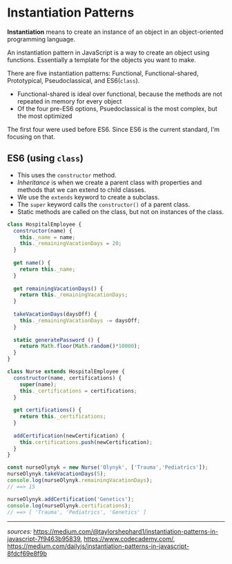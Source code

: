 # Instantiation Patterns
__Instantiation__ means to create an instance of an object in an object-oriented programming language.

An instantiation pattern in JavaScript is a way to create an object using functions. Essentially a template for the objects you want to make.

There are five instantiation patterns: Functional, Functional-shared, Prototypical, Pseudoclassical, and ES6(`class`).

* Functional-shared is ideal over functional, because the methods are not repeated in memory for every object
* Of the four pre-ES6 options, Psuedoclassical is the most complex, but the most optimized

The first four were used before ES6. Since ES6 is the current standard, I'm focusing on that.

## ES6 (using `class`)
* This uses the `constructor` method.
* _Inheritance_ is when we create a parent class with properties and methods that we can extend to child classes.
* We use the `extends` keyword to create a subclass.
* The `super` keyword calls the `constructor()` of a parent class.
* Static methods are called on the class, but not on instances of the class.
```javascript
class HospitalEmployee {
  constructor(name) {
    this._name = name;
    this._remainingVacationDays = 20;
  }
  
  get name() {
    return this._name;
  }
  
  get remainingVacationDays() {
    return this._remainingVacationDays;
  }
  
  takeVacationDays(daysOff) {
    this._remainingVacationDays -= daysOff;
  }
  
  static generatePassword () {
    return Math.floor(Math.random()*10000);
  }
}

class Nurse extends HospitalEmployee {
  constructor(name, certifications) {
    super(name);
    this._certifications = certifications;
  } 
  
  get certifications() {
    return this._certifications;
  }
  
  addCertification(newCertification) {
    this.certifications.push(newCertification);
  }
}

const nurseOlynyk = new Nurse('Olynyk', ['Trauma','Pediatrics']);
nurseOlynyk.takeVacationDays(5);
console.log(nurseOlynyk.remainingVacationDays);
// ==> 15

nurseOlynyk.addCertification('Genetics');
console.log(nurseOlynyk.certifications);
// ==> [ 'Trauma', 'Pediatrics', 'Genetics' ]
```


---
_sources:_ https://medium.com/@taylorshephard1/instantiation-patterns-in-javascript-7f9463b95839, https://www.codecademy.com/, https://medium.com/dailyjs/instantiation-patterns-in-javascript-8fdcf69e8f9b